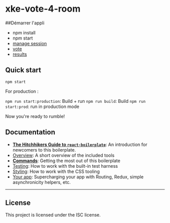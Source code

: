 # xke-vote-4-room

##Démarrer l'appli 

* npm install
* npm start
* [manage session](http://localhost:3000/session)
* [vote](http://localhost:3000)
* [results](http://localhost:3000/results)

## Quick start

`npm start`

For production : 

`npm run start:production`: Build + run
`npm run build`: Build
`npm run start:prod`: run in production mode

Now you're ready to rumble!

## Documentation

- [**The Hitchhikers Guide to `react-boilerplate`**](docs/general/introduction.md): An introduction for newcomers to this boilerplate.
- [Overview](docs/general): A short overview of the included tools
- [**Commands**](docs/general/commands.md): Getting the most out of this boilerplate
- [Testing](docs/testing): How to work with the built-in test harness
- [Styling](docs/css): How to work with the CSS tooling
- [Your app](docs/js): Supercharging your app with Routing, Redux, simple
  asynchronicity helpers, etc.

----

## License

This project is licensed under the ISC license.
